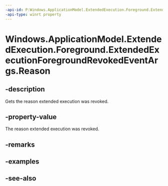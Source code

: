 ----api-id: P:Windows.ApplicationModel.ExtendedExecution.Foreground.ExtendedExecutionForegroundRevokedEventArgs.Reason
-api-type: winrt property
---<!-- Property syntaxpublic Windows.ApplicationModel.ExtendedExecution.Foreground.ExtendedExecutionForegroundRevokedReason Reason { get; }--># Windows.ApplicationModel.ExtendedExecution.Foreground.ExtendedExecutionForegroundRevokedEventArgs.Reason## -descriptionGets the reason extended execution was revoked.## -property-valueThe reason extended execution was revoked.## -remarks## -examples## -see-also